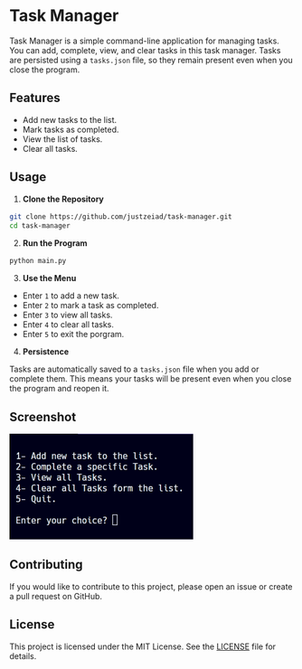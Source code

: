 # Task Manager

Task Manager is a simple command-line application for managing tasks. You can add, complete, view, and clear tasks in this task manager. Tasks are persisted using a `tasks.json` file, so they remain present even when you close the program.

## Features

- Add new tasks to the list.
- Mark tasks as completed.
- View the list of tasks.
- Clear all tasks.

## Usage

1. **Clone the Repository**
```bash
git clone https://github.com/justzeiad/task-manager.git
cd task-manager
```
2. **Run the Program**

```bash
python main.py
```

3. **Use the Menu**

- Enter `1` to add a new task.
- Enter `2` to mark a task as completed.
- Enter `3` to view all tasks.
- Enter `4` to clear all tasks.
- Enter `5` to exit the porgram.

4. **Persistence**

Tasks are automatically saved to a `tasks.json` file when you add or complete them. This means your tasks will be present even when you close the program and reopen it.

## Screenshot

![Task Manager Screenshot](screenshot/task_manager.png)

## Contributing

If you would like to contribute to this project, please open an issue or create a pull request on GitHub.

## License

This project is licensed under the MIT License. See the [LICENSE](LICENSE) file for details.
